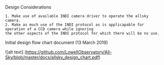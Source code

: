Design Considerations

    1. Make use of available INDI camera driver to operate the allsky camera.
    2. Make as much use of the INDI protocol as is applicapable for operation of a CCD camera while ignoring
    the other aspects of the INDI protocol for which there will be no use. 
    
Initial design flow chart document (13 March 2019)

![alt text] (https://github.com/LowellObservatory/All-Sky/blob/master/docs/allsky_design_chart.pdf)


